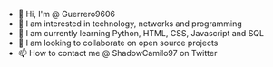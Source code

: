 - 👋 Hi, I'm @ Guerrero9606
- 👀 I am interested in technology, networks and programming
- 🌱 I am currently learning Python, HTML, CSS, Javascript and SQL
- 💞️ I am looking to collaborate on open source projects
- 📫 How to contact me @ ShadowCamilo97 on Twitter

<!---
Guerrero9606/Guerrero9606 is a ✨ special ✨ repository because its `README.md` (this file) appears on your GitHub profile.
You can click the Preview link to take a look at your changes.
--->
